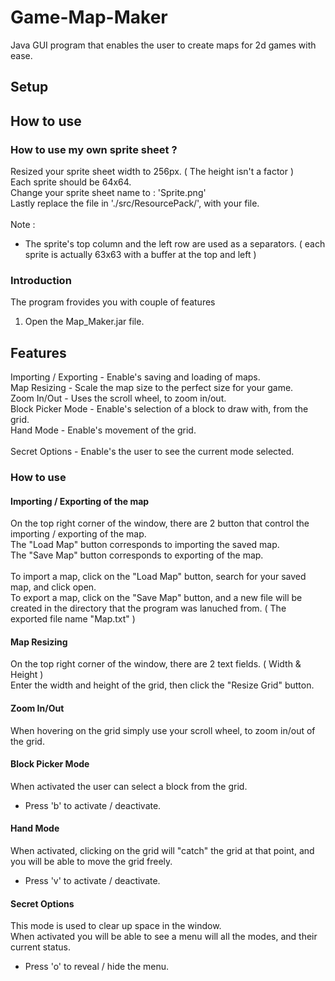 # Game-Map-Maker
Java GUI program that enables the user to create maps for 2d games with ease.



## Setup




## How to use




### How to use my own sprite sheet ?

Resized your sprite sheet width to 256px. ( The height isn't a factor )<br>
Each sprite should be 64x64.<br>
Change your sprite sheet name to : 'Sprite.png'<br>
Lastly replace the file in './src/ResourcePack/', with your file.<br>
<br>
Note :<br>
* The sprite's top column and the left row are used as a separators. ( each sprite is actually 63x63 with a buffer at the top and left )

### Introduction

The program frovides you with couple of features 






1. Open the Map_Maker.jar file.<br>

## Features

Importing / Exporting - Enable's saving and loading of maps.<br>
Map Resizing - Scale the map size to the perfect size for your game.<br>
Zoom In/Out - Uses the scroll wheel, to zoom in/out.<br>
Block Picker Mode - Enable's selection of a block to draw with, from the grid.<br>
Hand Mode - Enable's movement of the grid.<br>
<br>
Secret Options - Enable's the user to see the current mode selected.

### How to use

#### Importing / Exporting of the map

On the top right corner of the window, there are 2 button that control the importing / exporting of the map.<br>
The "Load Map" button corresponds to importing the saved map.<br>
The "Save Map" button corresponds to exporting of the map.<br>
<br>
To import a map, click on the "Load Map" button, search for your saved map, and click open.<br>
To export a map, click on the "Save Map" button, and a new file will be created in the directory that the program was lanuched from. ( The exported file name "Map.txt" ) 

#### Map Resizing

On the top right corner of the window, there are 2 text fields. ( Width & Height )<br>
Enter the width and height of the grid, then click the "Resize Grid" button.

#### Zoom In/Out

When hovering on the grid simply use your scroll wheel, to zoom in/out of the grid.

#### Block Picker Mode

When activated the user can select a block from the grid.<br>
- Press 'b' to activate / deactivate.

#### Hand Mode

When activated, clicking on the grid will "catch" the grid at that point, and you will be able to move the grid freely.<br>
- Press 'v' to activate / deactivate.

#### Secret Options

This mode is used to clear up space in the window.<br>
When activated you will be able to see a menu will all the modes, and their current status.<br>
- Press 'o' to reveal / hide the menu.










